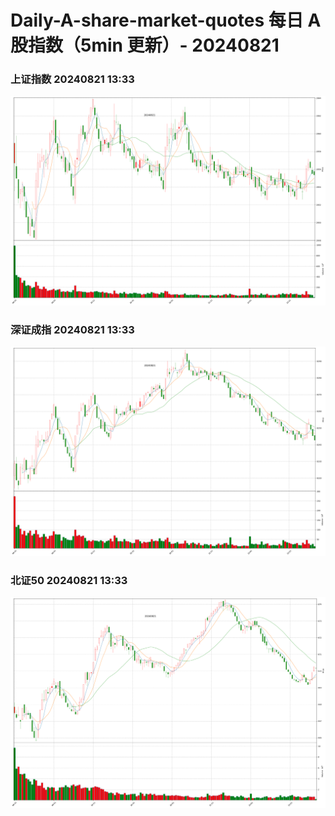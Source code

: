 
# Daily-A-share-market-quotes 每日 A 股指数（5min 更新）- 20240821

### 上证指数 20240821 13:33
![](./fig/2024/8/20240821-sh000001.png)

### 深证成指 20240821 13:33
![](./fig/2024/8/20240821-sz399001.png)

### 北证50 20240821 13:33
![](./fig/2024/8/20240821-bj899050.png)
